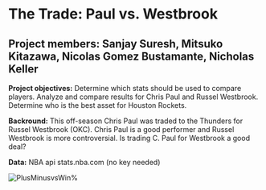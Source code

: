 # The Trade: Paul vs. Westbrook
## Project members: Sanjay Suresh, Mitsuko Kitazawa, Nicolas Gomez Bustamante, Nicholas Keller


**Project objectives:**
        Determine which stats should be used to compare players.
        Analyze and compare results for Chris Paul and Russel Westbrook. 
        Determine who is the best asset for Houston Rockets. 

**Backround:**
       This off-season Chris Paul was traded to the Thunders for Russel Westbrook (OKC). 
       Chris Paul is a good performer and Russel Westbrook is more controversial. 
       Is trading C. Paul for Westbrook a good deal? 
       
**Data:** 
      NBA api stats.nba.com (no key needed)
      
![PlusMinusvsWin%](Images/PlusMinusvsWin%.png)

